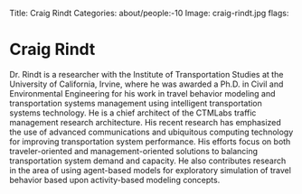 Title: Craig Rindt
Categories: about/people:-10
Image: craig-rindt.jpg
flags: 

# Craig Rindt

Dr. Rindt is a researcher with the Institute of Transportation Studies
at the University of California, Irvine, where he was awarded a Ph.D. in
Civil and Environmental Engineering for his work in travel behavior
modeling and transportation systems management using intelligent
transportation systems technology.  He is a chief architect of the
CTMLabs traffic management research architecture.  His recent research
has emphasized the use of advanced communications and ubiquitous
computing technology for improving transportation system performance.
His efforts focus on both traveler-oriented and management-oriented
solutions to balancing transportation system demand and capacity.  He
also contributes research in the area of using agent-based models for
exploratory simulation of travel behavior based upon activity-based
modeling concepts.

